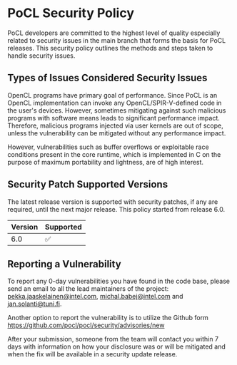 # PoCL Security Policy

PoCL developers are committed to the highest level of quality especially related
to security issues in the main branch that forms the basis for PoCL releases.
This security policy outlines the methods and steps taken to handle security issues.

## Types of Issues Considered Security Issues

OpenCL programs have primary goal of performance. Since PoCL is an OpenCL
implementation can invoke any OpenCL/SPIR-V-defined code in the user's 
devices. However, sometimes mitigating against such malicious programs with
software means leads to significant performance impact. Therefore, malicious
programs injected via user kernels are out of scope, unless the vulnerability
can be mitigated without any performance impact.

However, vulnerabilities such as buffer overflows or exploitable race conditions
present in the core runtime, which is implemented in C on the purpose of maximum
portability and lightness, are of high interest.

## Security Patch Supported Versions

The latest release version is supported with security patches, if any are
required, until the next major release. This policy started from release 6.0.

| Version | Supported          |
| ------- | ------------------ |
| 6.0     | :white_check_mark: |

## Reporting a Vulnerability

To report any 0-day vulnerabilities you have found in the code base, please
send an email to all the lead maintainers of the project:
pekka.jaaskelainen@intel.com, michal.babej@intel.com and jan.solanti@tuni.fi.

Another option to report the vulnerability is to utilize the Github form
https://github.com/pocl/pocl/security/advisories/new

After your submission, someone from the team will contact you within 7 days
with information on how your disclosure was or will be mitigated and when the
fix will be available in a security update release.
